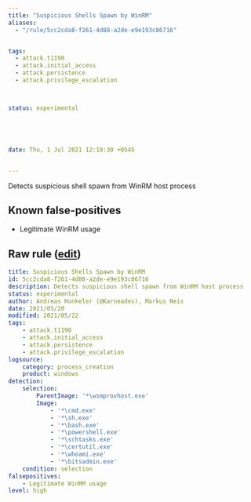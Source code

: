 ```yaml
---
title: "Suspicious Shells Spawn by WinRM"
aliases:
  - "/rule/5cc2cda8-f261-4d88-a2de-e9e193c86716"


tags:
  - attack.t1190
  - attack.initial_access
  - attack.persistence
  - attack.privilege_escalation



status: experimental





date: Thu, 1 Jul 2021 12:18:30 +0545


---
```


Detects suspicious shell spawn from WinRM host process

<!--more-->


## Known false-positives

* Legitimate WinRM usage




## Raw rule ([edit](https://github.com/SigmaHQ/sigma/edit/master/rules/windows/process_creation/proc_creation_win_susp_shell_spawn_from_winrm.yml))
```yaml
title: Suspicious Shells Spawn by WinRM
id: 5cc2cda8-f261-4d88-a2de-e9e193c86716
description: Detects suspicious shell spawn from WinRM host process
status: experimental
author: Andreas Hunkeler (@Karneades), Markus Neis
date: 2021/05/20
modified: 2021/05/22
tags:
    - attack.t1190
    - attack.initial_access
    - attack.persistence
    - attack.privilege_escalation
logsource:
    category: process_creation
    product: windows
detection:
    selection:
        ParentImage: '*\wsmprovhost.exe'
        Image:
            - '*\cmd.exe'
            - '*\sh.exe'
            - '*\bash.exe'
            - '*\powershell.exe'
            - '*\schtasks.exe'
            - '*\certutil.exe'
            - '*\whoami.exe'
            - '*\bitsadmin.exe'
    condition: selection
falsepositives:
    - Legitimate WinRM usage
level: high

```

